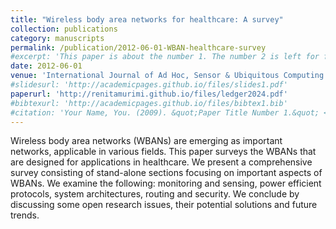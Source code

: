 ```yaml
---
title: "Wireless body area networks for healthcare: A survey"
collection: publications
category: manuscripts
permalink: /publication/2012-06-01-WBAN-healthcare-survey
#excerpt: 'This paper is about the number 1. The number 2 is left for future work.'
date: 2012-06-01
venue: 'International Journal of Ad Hoc, Sensor & Ubiquitous Computing'
#slidesurl: 'http://academicpages.github.io/files/slides1.pdf'
paperurl: 'http://renitamurimi.github.io/files/ledger2024.pdf'
#bibtexurl: 'http://academicpages.github.io/files/bibtex1.bib'
#citation: 'Your Name, You. (2009). &quot;Paper Title Number 1.&quot; <i>Journal 1</i>. 1(1).'
---
```

Wireless body area networks (WBANs) are emerging as important networks, applicable in various fields. This paper surveys the WBANs that are designed for applications in healthcare. We present a comprehensive survey consisting of stand-alone sections focusing on important aspects of WBANs. We examine the following: monitoring and sensing, power efficient protocols, system architectures, routing and security. We conclude by discussing some open research issues, their potential solutions and future trends.
